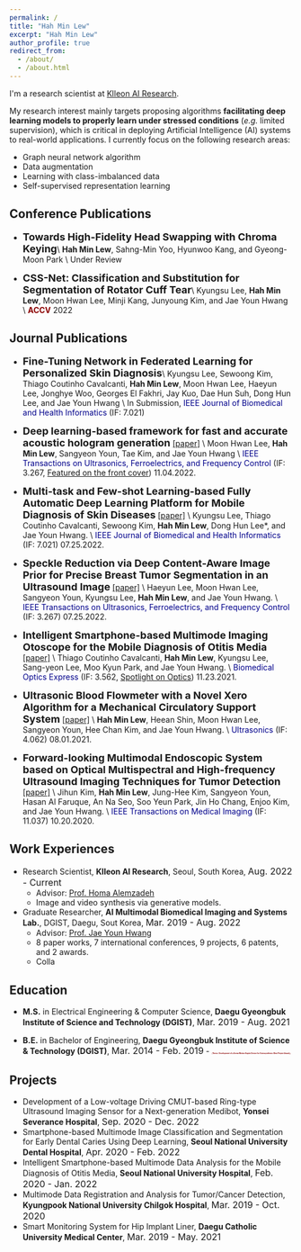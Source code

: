 ```yaml
---
permalink: /
title: "Hah Min Lew"
excerpt: "Hah Min Lew"
author_profile: true
redirect_from:
  - /about/
  - /about.html
---
```

I'm a research scientist at [Klleon AI Research](https://klleon.io/).

My research interest mainly targets proposing algorithms **facilitating deep learning models to properly learn under stressed conditions** (*e.g.* limited supervision), which is critical in deploying Artificial Intelligence (AI) systems to real-world applications. I currently focus on the following research areas:
- Graph neural network algorithm
- Data augmentation
- Learning with class-imbalanced data
- Self-supervised representation learning


## Conference Publications
- **<font size="4">Towards High-Fidelity Head Swapping with Chroma Keying</font>**\\
**Hah Min Lew**, Sahng-Min Yoo, Hyunwoo Kang, and Gyeong-Moon Park \\
Under Review

- **<font size="4">CSS-Net: Classification and Substitution for Segmentation of Rotator Cuff Tear</font>**\\
Kyungsu Lee, **Hah Min Lew**, Moon Hwan Lee, Minji Kang, Junyoung Kim, and Jae Youn Hwang \\
<span style="color:darkred">**ACCV**</span> 2022


## Journal Publications
- **<font size="4">Fine-Tuning Network in Federated Learning for Personalized Skin Diagnosis</font>**\\
Kyungsu Lee, Sewoong Kim, Thiago Coutinho Cavalcanti, **Hah Min Lew**, Moon Hwan Lee, Haeyun Lee, Jonghye Woo, Georges El Fakhri, Jay Kuo, Dae Hun Suh, Dong Hun Lee, and Jae Youn Hwang \\
In Submission, <span style="color:darkblue">IEEE Journal of Biomedical and Health Informatics</span> (IF: 7.021) 

- **<font size="4">Deep learning-based framework for fast and accurate acoustic hologram generation</font>**
[[paper]](https://ieeexplore.ieee.org/document/9939026) \\
Moon Hwan Lee, **Hah Min Lew**, Sangyeon Youn, Tae Kim, and Jae Youn Hwang \\
<span style="color:darkblue">IEEE Transactions on Ultrasonics, Ferroelectrics, and Frequency Control</span> (IF: 3.267, [Featured on the front cover](https://ieeexplore.ieee.org/stamp/stamp.jsp?tp=&arnumber=9963909)) 11.04.2022.

- **<font size="4">Multi-task and Few-shot Learning-based Fully Automatic Deep Learning Platform for Mobile Diagnosis of Skin Diseases</font>**
[[paper]](https://ieeexplore.ieee.org/document/9839383) \\
Kyungsu Lee, Thiago Coutinho Cavalcanti, Sewoong Kim, **Hah Min Lew**, Dong Hun Lee\*, and Jae Youn Hwang. \\
<span style="color:darkblue">IEEE Journal of Biomedical and Health Informatics</span> (IF: 7.021) 07.25.2022.

- **<font size="4">Speckle Reduction via Deep Content-Aware Image Prior for Precise Breast Tumor Segmentation in an Ultrasound Image</font>**
[[paper]](https://ieeexplore.ieee.org/document/9839469) \\
Haeyun Lee, Moon Hwan Lee, Sangyeon Youn, Kyungsu Lee, **Hah Min Lew**, and Jae Youn Hwang. \\
<span style="color:darkblue">IEEE Transactions on Ultrasonics, Ferroelectrics, and Frequency Control</span> (IF: 3.267) 07.25.2022.

- **<font size="4">Intelligent Smartphone-based Multimode Imaging Otoscope for the Mobile Diagnosis of Otitis Media</font>**
[[paper]](https://opg.optica.org/boe/fulltext.cfm?uri=boe-12-12-7765&id=465384) \\
Thiago Coutinho Cavalcanti, **Hah Min Lew**, Kyungsu Lee, Sang-yeon Lee, Moo Kyun Park, and Jae Youn Hwang. \\
<span style="color:darkblue">Biomedical Optics Express</span> (IF: 3.562, [Spotlight on Optics](https://opg.optica.org/spotlight/summary.cfm?id=465384)) 11.23.2021.

- **<font size="4">Ultrasonic Blood Flowmeter with a Novel Xero Algorithm for a Mechanical Circulatory Support System</font>**
[[paper]](https://www.sciencedirect.com/science/article/abs/pii/S0041624X21000913) \\
**Hah Min Lew**, Heean Shin, Moon Hwan Lee, Sangyeon Youn, Hee Chan Kim, and Jae Youn Hwang. \\
<span style="color:darkblue">Ultrasonics</span> (IF: 4.062) 08.01.2021.

- **<font size="4">Forward-looking Multimodal Endoscopic System based on Optical Multispectral and High-frequency Ultrasound Imaging Techniques for Tumor Detection</font>**
[[paper]](https://ieeexplore.ieee.org/document/9233369) \\
Jihun Kim, **Hah Min Lew**, Jung-Hee Kim, Sangyeon Youn, Hasan Al Faruque, An Na Seo, Soo Yeun Park, Jin Ho Chang, Enjoo Kim, and Jae Youn Hwang. \\
<span style="color:darkblue">IEEE Transactions on Medical Imaging</span> (IF: 11.037) 10.20.2020.


## Work Experiences
- Research Scientist, **Klleon AI Research**, Seoul, South Korea, <font size="3">Aug. 2022 - Current</font>
  - Advisor: [Prof. Homa Alemzadeh](https://homa-alem.github.io/)
  - Image and video synthesis via generative models.
- Graduate Researcher, **AI Multimodal Biomedical Imaging and Systems Lab.**, DGIST, Daegu, Sout Korea, <font size="3">Mar. 2019 - Aug. 2022</font>
  - Advisor: [Prof. Jae Youn Hwang](https://scholar.google.com/citations?user=dzf8VB0AAAAJ&hl)
  - 8 paper works, 7 international conferences, 9 projects, 6 patents, and 2 awards.
  - Colla
<!-- - Research Intern, **Collaborative Robots Research Center, DGIST**, Daegu, <font size="3">Jun. 2017 - Aug. 2017</font>
  - Development of treadmill for stroke hemiplegic patients
- Research Intern, **Collaborative Robots Research Center, DGIST**, Daegu, <font size="3">Jun. 2017 - Aug. 2017</font>
  - Development of treadmill for stroke hemiplegic patients
- Research Intern, **Collaborative Robots Research Center, DGIST**, Daegu, <font size="3">Jun. 2017 - Aug. 2017</font>
  - Development of treadmill for stroke hemiplegic patients -->

## Education
- **M.S.** in Electrical Engineering & Computer Science, **Daegu Gyeongbuk Institute of Science and Technology (DGIST)**, <font size="3">Mar. 2019 - Aug. 2021</font> 

- **B.E.** in Bachelor of Engineering, **Daegu Gyeongbuk Institute of Science & Technology (DGIST)**, <font size="3">Mar. 2014 - Feb. 2019</font> - <span style="color:darkred;font-size:3;">(**Thesis: Development of a Screw Motion Haptic Device for Osteosynthesis (Best Project Award)**)</span>

## Projects
- Development of a Low-voltage Driving CMUT-based Ring-type Ultrasound Imaging Sensor for a Next-generation Medibot, **Yonsei Severance Hospital**, <font size="3">Sep. 2020 - Dec. 2022</font>
- Smartphone-based Multimode Image Classification and Segmentation for Early Dental Caries Using Deep Learning, **Seoul National University Dental Hospital**, <font size="3">Apr. 2020 - Feb. 2022</font>
- Intelligent Smartphone-based Multimode Data Analysis for the Mobile Diagnosis of Otitis Media, **Seoul National University Hospital**, <font size="3">Feb. 2020 - Jan. 2022</font>
- Multimode Data Registration and Analysis for Tumor/Cancer Detection, **Kyungpook National University Chilgok Hospital**, <font size="3">Mar. 2019 - Oct. 2020</font>
- Smart Monitoring System for Hip Implant Liner, **Daegu Catholic University Medical Center**, <font size="3">Mar. 2019 - May. 2021</font>

<!-- 
## Acamdeic Services
- Conference Reviewer
    - 
